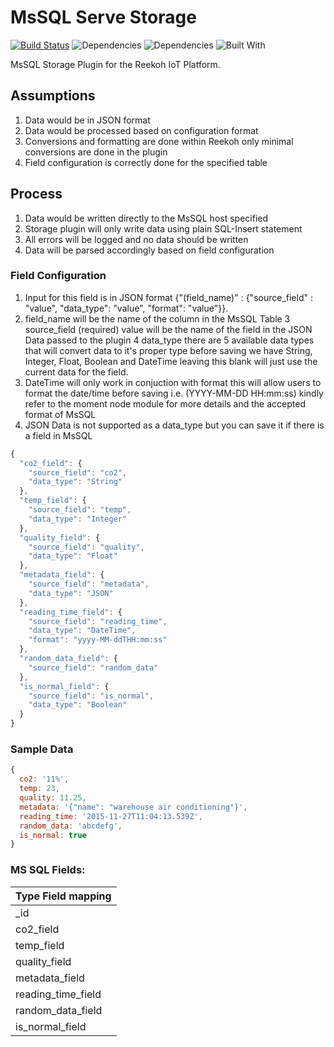 # MsSQL Serve Storage

[![Build Status](https://travis-ci.org/Reekoh/mssql-storage.svg)](https://travis-ci.org/Reekoh/mssql-storage)
![Dependencies](https://img.shields.io/david/Reekoh/mssql-storage.svg)
![Dependencies](https://img.shields.io/david/dev/Reekoh/mssql-storage.svg)
![Built With](https://img.shields.io/badge/built%20with-gulp-red.svg)

MsSQL Storage Plugin for the Reekoh IoT Platform.

## Assumptions

1. Data would be in JSON format
2. Data would be processed based on configuration format
3. Conversions and formatting are done within Reekoh only minimal conversions are done in the plugin
4. Field configuration is correctly done for the specified table

## Process

1. Data would be written directly to the MsSQL host specified
2. Storage plugin will only write data using plain SQL-Insert statement
3. All errors will be logged and no data should be written
4. Data will be parsed accordingly based on field configuration

### Field Configuration

1. Input for this field is in JSON format {"(field_name)" : {"source_field" : "value", "data_type": "value", "format": "value"}}.
2. field_name will be the name of the column in the MsSQL Table
3  source_field (required) value will be the name of the field in the JSON Data passed to the plugin
4  data_type there are 5 available data types that will convert data to it's proper type before saving
   we have String, Integer, Float, Boolean and DateTime leaving this blank will just use the current data for the field.
5. DateTime will only work in conjuction with format this will allow users to format the date/time before saving
   i.e. (YYYY-MM-DD HH:mm:ss) kindly refer to the moment node module for more details and the accepted format
   of MsSQL
6. JSON Data is not supported as a data_type but you can save it if there is a field in MsSQL

```javascript
{
  "co2_field": {
	"source_field": "co2",
	"data_type": "String"
  },
  "temp_field": {
	"source_field": "temp",
	"data_type": "Integer"
  },
  "quality_field": {
	"source_field": "quality",
	"data_type": "Float"
  },
  "metadata_field": {
	"source_field": "metadata",
	"data_type": "JSON"
  },
  "reading_time_field": {
	"source_field": "reading_time",
	"data_type": "DateTime",
	"format": "yyyy-MM-ddTHH:mm:ss"
  },
  "random_data_field": {
	"source_field": "random_data"
  },
  "is_normal_field": {
	"source_field": "is_normal",
	"data_type": "Boolean"
  }
}
```

### Sample Data

```javascript
{
  co2: '11%',
  temp: 23,
  quality: 11.25,
  metadata: '{"name": "warehouse air conditioning"}',
  reading_time: '2015-11-27T11:04:13.539Z',
  random_data: 'abcdefg',
  is_normal: true
}
```

### MS SQL Fields:

Type Field mapping |
-------------------|
_id                |
co2_field          |
temp_field         |
quality_field      |
metadata_field     |
reading_time_field |
random_data_field  |
is_normal_field    |

